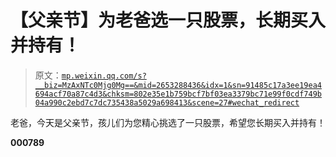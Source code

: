 # 【父亲节】为老爸选一只股票，长期买入并持有！

> 原文：[`mp.weixin.qq.com/s?__biz=MzAxNTc0Mjg0Mg==&mid=2653288436&idx=1&sn=91485c17a3ee19ea4694acf70a87c4d3&chksm=802e35e1b759bcf7bf03ea3379bc71e99f0cdf749b04a990c2ebd7c7dc735438a5029a698413&scene=27#wechat_redirect`](http://mp.weixin.qq.com/s?__biz=MzAxNTc0Mjg0Mg==&mid=2653288436&idx=1&sn=91485c17a3ee19ea4694acf70a87c4d3&chksm=802e35e1b759bcf7bf03ea3379bc71e99f0cdf749b04a990c2ebd7c7dc735438a5029a698413&scene=27#wechat_redirect)

老爸，今天是父亲节，孩儿们为您精心挑选了一只股票，希望您长期买入并持有！

**000789**
